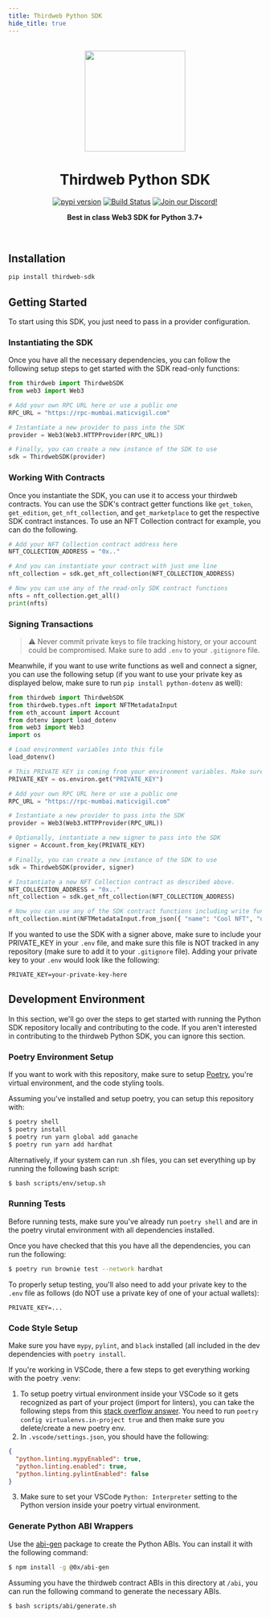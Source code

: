 ```yaml
---
title: Thirdweb Python SDK
hide_title: true
---
```

<p align="center">
<br />
<a href="https://thirdweb.com"><img src="https://github.com/thirdweb-dev/typescript-sdk/blob/main/logo.svg?raw=true" width="200" alt=""/></a>
<br />
</p>
<h1 align="center">Thirdweb Python SDK</h1>
<p align="center">
<a href="https://pypi.org/project/thirdweb-sdk/"><img src="https://img.shields.io/pypi/v/thirdweb-sdk?color=red&logo=pypi&logoColor=red" alt="pypi version"/></a>
<a href="https://github.com/thirdweb-dev/python-sdk/actions"><img alt="Build Status" src="https://github.com/thirdweb-dev/python-sdk/actions/workflows/tests.yml/badge.svg"/></a>
<a href="https://discord.gg/thirdweb"><img alt="Join our Discord!" src="https://img.shields.io/discord/834227967404146718.svg?color=7289da&label=discord&logo=discord&style=flat"/></a>

</p>
<p align="center"><strong>Best in class Web3 SDK for Python 3.7+</strong></p>
<br />

## Installation

```bash
pip install thirdweb-sdk
```

## Getting Started

To start using this SDK, you just need to pass in a provider configuration.
### Instantiating the SDK

Once you have all the necessary dependencies, you can follow the following setup steps to get started with the SDK read-only functions:

```python
from thirdweb import ThirdwebSDK
from web3 import Web3

# Add your own RPC URL here or use a public one
RPC_URL = "https://rpc-mumbai.maticvigil.com"

# Instantiate a new provider to pass into the SDK
provider = Web3(Web3.HTTPProvider(RPC_URL))

# Finally, you can create a new instance of the SDK to use
sdk = ThirdwebSDK(provider)
```

### Working With Contracts

Once you instantiate the SDK, you can use it to access your thirdweb contracts. You can use the SDK's contract getter functions like `get_token`, `get_edition`, `get_nft_collection`, and `get_marketplace` to get the respective SDK contract instances. To use an NFT Collection contract for example, you can do the following.

```python
# Add your NFT Collection contract address here
NFT_COLLECTION_ADDRESS = "0x.."

# And you can instantiate your contract with just one line
nft_collection = sdk.get_nft_collection(NFT_COLLECTION_ADDRESS)

# Now you can use any of the read-only SDK contract functions
nfts = nft_collection.get_all()
print(nfts)
```

### Signing Transactions

> :warning: Never commit private keys to file tracking history, or your account could be compromised. Make sure to add `.env` to your `.gitignore` file.

Meanwhile, if you want to use write functions as well and connect a signer, you can use the following setup (if you want to use your private key as displayed below, make sure to run `pip install python-dotenv` as well):

```python
from thirdweb import ThirdwebSDK
from thirdweb.types.nft import NFTMetadataInput
from eth_account import Account
from dotenv import load_dotenv
from web3 import Web3
import os

# Load environment variables into this file
load_dotenv()

# This PRIVATE KEY is coming from your environment variables. Make sure to never put it in a tracked file or share it with anyone.
PRIVATE_KEY = os.environ.get("PRIVATE_KEY")

# Add your own RPC URL here or use a public one
RPC_URL = "https://rpc-mumbai.maticvigil.com"

# Instantiate a new provider to pass into the SDK
provider = Web3(Web3.HTTPProvider(RPC_URL))

# Optionally, instantiate a new signer to pass into the SDK
signer = Account.from_key(PRIVATE_KEY)

# Finally, you can create a new instance of the SDK to use
sdk = ThirdwebSDK(provider, signer)

# Instantiate a new NFT Collection contract as described above.
NFT_COLLECTION_ADDRESS = "0x.."
nft_collection = sdk.get_nft_collection(NFT_COLLECTION_ADDRESS)

# Now you can use any of the SDK contract functions including write functions
nft_collection.mint(NFTMetadataInput.from_json({ "name": "Cool NFT", "description": "Minted with the Python SDK!" }))
```

If you wanted to use the SDK with a signer above, make sure to include your PRIVATE_KEY in your `.env` file, and make sure this file is NOT tracked in any repository (make sure to add it to your `.gitignore` file). Adding your private key to your `.env` would look like the following:

```
PRIVATE_KEY=your-private-key-here
```

## Development Environment

In this section, we'll go over the steps to get started with running the Python SDK repository locally and contributing to the code. If you aren't interested in contributing to the thirdweb Python SDK, you can ignore this section.

### Poetry Environment Setup

If you want to work with this repository, make sure to setup [Poetry](https://python-poetry.org/docs/), you're virtual environment, and the code styling tools.

Assuming you've installed and setup poetry, you can setup this repository with:

```bash
$ poetry shell
$ poetry install
$ poetry run yarn global add ganache
$ poetry run yarn add hardhat
```

Alternatively, if your system can run .sh files, you can set everything up by running the following bash script:

```bash
$ bash scripts/env/setup.sh
```

### Running Tests

Before running tests, make sure you've already run `poetry shell` and are in the poetry virutal environment with all dependencies installed. 

Once you have checked that this you have all the dependencies, you can run the following:

```bash
$ poetry run brownie test --network hardhat
```

To properly setup testing, you'll also need to add your private key to the `.env` file as follows (do NOT use a private key of one of your actual wallets):

```.env
PRIVATE_KEY=...
```

### Code Style Setup

Make sure you have `mypy`, `pylint`, and `black` installed (all included in the dev dependencies with `poetry install`.

If you're working in VSCode, there a few steps to get everything working with the poetry .venv:

1. To setup poetry virtual environment inside your VSCode so it gets recognized as part of your project (import for linters), you can take the following steps from this [stack overflow answer](https://stackoverflow.com/questions/59882884/vscode-doesnt-show-poetry-virtualenvs-in-select-interpreter-option). You need to run `poetry config virtualenvs.in-project true` and then make sure you delete/create a new poetry env.
2. In `.vscode/settings.json`, you should have the following:
```json
{
  "python.linting.mypyEnabled": true,
  "python.linting.enabled": true,
  "python.linting.pylintEnabled": false
}
```
3. Make sure to set your VSCode `Python: Interpreter` setting to the Python version inside your poetry virtual environment.


### Generate Python ABI Wrappers

Use the [abi-gen](https://www.npmjs.com/package/@0x/abi-gen) package to create the Python ABIs. You can install it with the following command:

```bash
$ npm install -g @0x/abi-gen
```

Assuming you have the thirdweb contract ABIs in this directory at `/abi`, you can run the following command to generate the necessary ABIs.

```bash
$ bash scripts/abi/generate.sh
```

